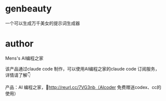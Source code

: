 # genbeauty
一个可以生成万千美女的提示词生成器

# author

Mens's AI编程之家

该产品通过claude code 制作，可以使用AI编程之家的claude code 订阅服务，详情请了解👇

产品：AI 编程之家，🔗http://reurl.cc/7VG3nb（AIcoder 免费赠送codex、cc的使用）